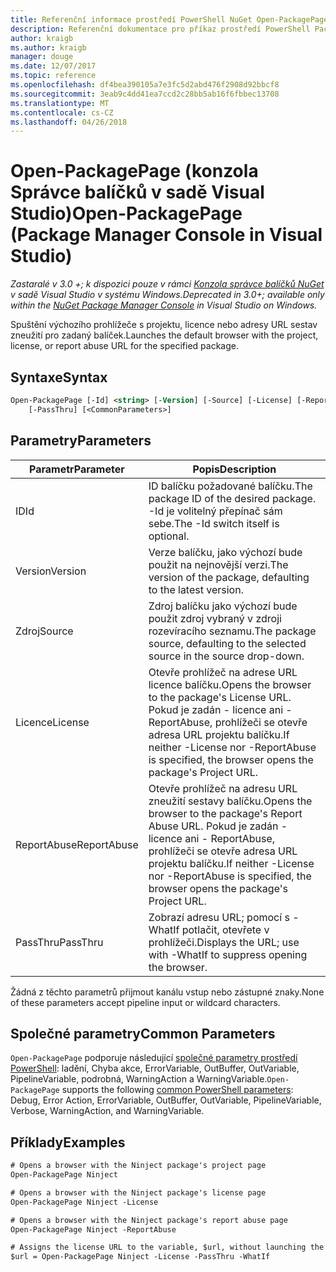 ```yaml
---
title: Referenční informace prostředí PowerShell NuGet Open-PackagePage
description: Referenční dokumentace pro příkaz prostředí PowerShell PackagePage otevřete v konzole Správce balíčků NuGet v sadě Visual Studio.
author: kraigb
ms.author: kraigb
manager: douge
ms.date: 12/07/2017
ms.topic: reference
ms.openlocfilehash: df4bea390105a7e3fc5d2abd476f2908d92bbcf8
ms.sourcegitcommit: 3eab9c4dd41ea7ccd2c28bb5ab16f6fbbec13708
ms.translationtype: MT
ms.contentlocale: cs-CZ
ms.lasthandoff: 04/26/2018
---
```

# <a name="open-packagepage-package-manager-console-in-visual-studio"></a><span data-ttu-id="5e24d-103">Open-PackagePage (konzola Správce balíčků v sadě Visual Studio)</span><span class="sxs-lookup"><span data-stu-id="5e24d-103">Open-PackagePage (Package Manager Console in Visual Studio)</span></span>

<span data-ttu-id="5e24d-104">*Zastaralé v 3.0 +; k dispozici pouze v rámci [Konzola správce balíčků NuGet](package-manager-console.md) v sadě Visual Studio v systému Windows.*</span><span class="sxs-lookup"><span data-stu-id="5e24d-104">*Deprecated in 3.0+; available only within the [NuGet Package Manager Console](package-manager-console.md) in Visual Studio on Windows.*</span></span>

<span data-ttu-id="5e24d-105">Spuštění výchozího prohlížeče s projektu, licence nebo adresy URL sestav zneužití pro zadaný balíček.</span><span class="sxs-lookup"><span data-stu-id="5e24d-105">Launches the default browser with the project, license, or report abuse URL for the specified package.</span></span>

## <a name="syntax"></a><span data-ttu-id="5e24d-106">Syntaxe</span><span class="sxs-lookup"><span data-stu-id="5e24d-106">Syntax</span></span>

```ps
Open-PackagePage [-Id] <string> [-Version] [-Source] [-License] [-ReportAbuse]
    [-PassThru] [<CommonParameters>]
```

## <a name="parameters"></a><span data-ttu-id="5e24d-107">Parametry</span><span class="sxs-lookup"><span data-stu-id="5e24d-107">Parameters</span></span>

| <span data-ttu-id="5e24d-108">Parametr</span><span class="sxs-lookup"><span data-stu-id="5e24d-108">Parameter</span></span> | <span data-ttu-id="5e24d-109">Popis</span><span class="sxs-lookup"><span data-stu-id="5e24d-109">Description</span></span> |
| --- | --- |
| <span data-ttu-id="5e24d-110">ID</span><span class="sxs-lookup"><span data-stu-id="5e24d-110">Id</span></span> | <span data-ttu-id="5e24d-111">ID balíčku požadované balíčku.</span><span class="sxs-lookup"><span data-stu-id="5e24d-111">The package ID of the desired package.</span></span> <span data-ttu-id="5e24d-112">-Id je volitelný přepínač sám sebe.</span><span class="sxs-lookup"><span data-stu-id="5e24d-112">The -Id switch itself is optional.</span></span> |
| <span data-ttu-id="5e24d-113">Version</span><span class="sxs-lookup"><span data-stu-id="5e24d-113">Version</span></span> | <span data-ttu-id="5e24d-114">Verze balíčku, jako výchozí bude použit na nejnovější verzi.</span><span class="sxs-lookup"><span data-stu-id="5e24d-114">The version of the package, defaulting to the latest version.</span></span> |
| <span data-ttu-id="5e24d-115">Zdroj</span><span class="sxs-lookup"><span data-stu-id="5e24d-115">Source</span></span> | <span data-ttu-id="5e24d-116">Zdroj balíčku jako výchozí bude použit zdroj vybraný v zdroji rozevíracího seznamu.</span><span class="sxs-lookup"><span data-stu-id="5e24d-116">The package source, defaulting to the selected source in the source drop-down.</span></span> |
| <span data-ttu-id="5e24d-117">Licence</span><span class="sxs-lookup"><span data-stu-id="5e24d-117">License</span></span> | <span data-ttu-id="5e24d-118">Otevře prohlížeč na adrese URL licence balíčku.</span><span class="sxs-lookup"><span data-stu-id="5e24d-118">Opens the browser to the package's License URL.</span></span> <span data-ttu-id="5e24d-119">Pokud je zadán - licence ani - ReportAbuse, prohlížeči se otevře adresa URL projektu balíčku.</span><span class="sxs-lookup"><span data-stu-id="5e24d-119">If neither -License nor -ReportAbuse is specified, the browser opens the package's Project URL.</span></span> |
| <span data-ttu-id="5e24d-120">ReportAbuse</span><span class="sxs-lookup"><span data-stu-id="5e24d-120">ReportAbuse</span></span> | <span data-ttu-id="5e24d-121">Otevře prohlížeč na adresu URL zneužití sestavy balíčku.</span><span class="sxs-lookup"><span data-stu-id="5e24d-121">Opens the browser to the package's Report Abuse URL.</span></span> <span data-ttu-id="5e24d-122">Pokud je zadán - licence ani - ReportAbuse, prohlížeči se otevře adresa URL projektu balíčku.</span><span class="sxs-lookup"><span data-stu-id="5e24d-122">If neither -License nor -ReportAbuse is specified, the browser opens the package's Project URL.</span></span> |
| <span data-ttu-id="5e24d-123">PassThru</span><span class="sxs-lookup"><span data-stu-id="5e24d-123">PassThru</span></span> | <span data-ttu-id="5e24d-124">Zobrazí adresu URL; pomocí s - WhatIf potlačit, otevřete v prohlížeči.</span><span class="sxs-lookup"><span data-stu-id="5e24d-124">Displays the URL; use with -WhatIf to suppress opening the browser.</span></span> |

<span data-ttu-id="5e24d-125">Žádná z těchto parametrů přijmout kanálu vstup nebo zástupné znaky.</span><span class="sxs-lookup"><span data-stu-id="5e24d-125">None of these parameters accept pipeline input or wildcard characters.</span></span>

## <a name="common-parameters"></a><span data-ttu-id="5e24d-126">Společné parametry</span><span class="sxs-lookup"><span data-stu-id="5e24d-126">Common Parameters</span></span>

<span data-ttu-id="5e24d-127">`Open-PackagePage` podporuje následující [společné parametry prostředí PowerShell](http://go.microsoft.com/fwlink/?LinkID=113216): ladění, Chyba akce, ErrorVariable, OutBuffer, OutVariable, PipelineVariable, podrobná, WarningAction a WarningVariable.</span><span class="sxs-lookup"><span data-stu-id="5e24d-127">`Open-PackagePage` supports the following [common PowerShell parameters](http://go.microsoft.com/fwlink/?LinkID=113216): Debug, Error Action, ErrorVariable, OutBuffer, OutVariable, PipelineVariable, Verbose, WarningAction, and WarningVariable.</span></span>

## <a name="examples"></a><span data-ttu-id="5e24d-128">Příklady</span><span class="sxs-lookup"><span data-stu-id="5e24d-128">Examples</span></span>

```ps
# Opens a browser with the Ninject package's project page
Open-PackagePage Ninject

# Opens a browser with the Ninject package's license page
Open-PackagePage Ninject -License

# Opens a browser with the Ninject package's report abuse page  
Open-PackagePage Ninject -ReportAbuse

# Assigns the license URL to the variable, $url, without launching the browser
$url = Open-PackagePage Ninject -License -PassThru -WhatIf
```